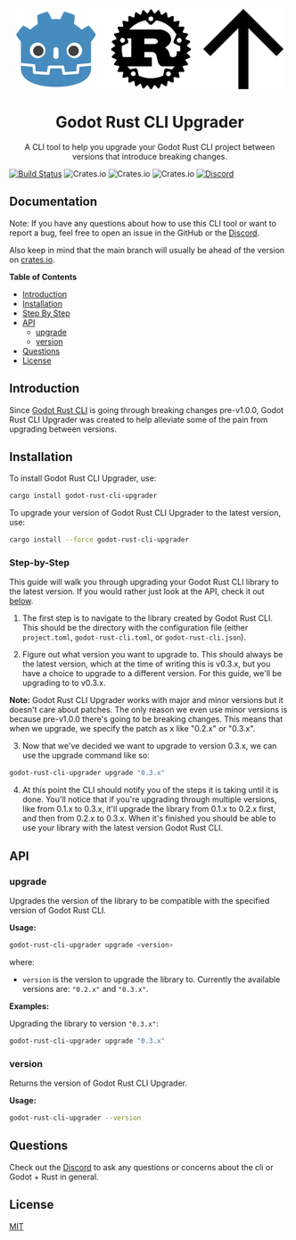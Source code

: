 <p align="center">
  <img width="480" height="144" src="https://raw.githubusercontent.com/robertcorponoi/graphics/master/godot-rust-cli-upgrader/logo/godot-rust-cli-upgrader-logo.png">
</p>

<h1 align="center">Godot Rust CLI Upgrader</h1>

<p align="center">A CLI tool to help you upgrade your Godot Rust CLI project between versions that introduce breaking changes.</p>

[![Build Status](https://www.travis-ci.com/robertcorponoi/godot-rust-cli-upgrader.svg?branch=main)](https://www.travis-ci.com/robertcorponoi/godot-rust-cli-upgrader)
![Crates.io](https://img.shields.io/crates/v/godot-rust-cli-upgrader)
![Crates.io](https://img.shields.io/crates/d/godot-rust-cli-upgrader)
![Crates.io](https://img.shields.io/crates/l/godot-rust-cli-upgrader)
[![Discord](https://img.shields.io/discord/853728834519040030.svg?label=&logo=discord&logoColor=ffffff&color=7389D8&labelColor=6A7EC2)](https://discord.gg/kr9EkBp7)

## Documentation

Note: If you have any questions about how to use this CLI tool or want to report a bug, feel free to open an issue in the GitHub or the [Discord](https://discord.gg/kr9EkBp7).

Also keep in mind that the main branch will usually be ahead of the version on [crates.io](https://crates.io/crates/godot-rust-cli-upgrader).

**Table of Contents**

- [Introduction](#introduction)
- [Installation](#installation)
- [Step By Step](#step-by-step)
- [API](#api)
    - [upgrade](#upgrade)
    - [version](#version)
- [Questions](#questions)
- [License](#license)

## Introduction

Since [Godot Rust CLI](https://github.com/robertcorponoi/godot-rust-cli) is going through breaking changes pre-v1.0.0, Godot Rust CLI Upgrader was created to help alleviate some of the pain from upgrading between versions. 

## Installation

To install Godot Rust CLI Upgrader, use:

```sh
cargo install godot-rust-cli-upgrader
```

To upgrade your version of Godot Rust CLI Upgrader to the latest version, use:

```sh
cargo install --force godot-rust-cli-upgrader
```

### Step-by-Step

This guide will walk you through upgrading your Godot Rust CLI library to the latest version. If you would rather just look at the API, check it out [below](#api).

1. The first step is to navigate to the library created by Godot Rust CLI. This should be the directory with the configuration file (either `project.toml`, `godot-rust-cli.toml`, or `godot-rust-cli.json`).

2. Figure out what version you want to upgrade to. This should always be the latest version, which at the time of writing this is v0.3.x, but you have a choice to upgrade to a different version. For this guide, we'll be upgrading to to v0.3.x.

**Note:** Godot Rust CLI Upgrader works with major and minor versions but it doesn't care about patches. The only reason we even use minor versions is because pre-v1.0.0 there's going to be breaking changes. This means that when we upgrade, we specify the patch as x like "0.2.x" or "0.3.x".

3. Now that we've decided we want to upgrade to version 0.3.x, we can use the upgrade command like so:

```sh
godot-rust-cli-upgrader upgrade "0.3.x"
```

4. At this point the CLI should notify you of the steps it is taking until it is done. You'll notice that if you're upgrading through multiple versions, like from 0.1.x to 0.3.x, it'll upgrade the library from 0.1.x to 0.2.x first, and then from 0.2.x to 0.3.x. When it's finished you should be able to use your library with the latest version Godot Rust CLI.

## API

### upgrade

Upgrades the version of the library to be compatible with the specified version of Godot Rust CLI.

**Usage:**

```sh
godot-rust-cli-upgrader upgrade <version>
```

where:

- `version` is the version to upgrade the library to. Currently the available versions are: `"0.2.x"` and `"0.3.x"`.

**Examples:**

Upgrading the library to version `"0.3.x"`:

```sh
godot-rust-cli-upgrader upgrade "0.3.x"
```

### version

Returns the version of Godot Rust CLI Upgrader.

**Usage:**

```sh
godot-rust-cli-upgrader --version
```

## Questions

Check out the [Discord](https://discord.gg/kr9EkBp7) to ask any questions or concerns about the cli or Godot + Rust in general.

## License

[MIT](./LICENSE)
